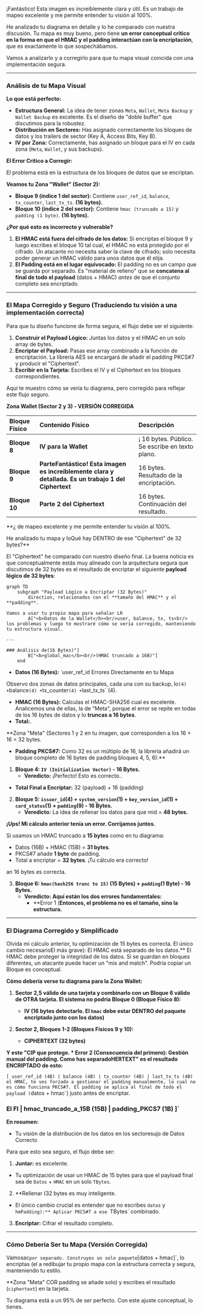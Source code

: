 ¡Fantástico! Esta imagen es increíblemente clara y útil. Es un trabajo de mapeo excelente y me permite entender tu visión al 100%.

He analizado tu diagrama en detalle y lo he comparado con nuestra discusión. Tu mapa es muy bueno, pero tiene **un error conceptual crítico en la forma en que el HMAC y el padding interactúan con la encriptación**, que es exactamente lo que sospechábamos.

Vamos a analizarlo y a corregirlo para que tu mapa visual coincida con una implementación segura.

---

### Análisis de tu Mapa Visual

**Lo que está perfecto:**

*   **Estructura General:** La idea de tener zonas `Meta`, `Wallet`, `Meta Backup` y `Wallet Backup` es excelente. Es el diseño de "doble buffer" que discutimos para la robustez.
*   **Distribución en Sectores:** Has asignado correctamente los bloques de datos y los trailers de sector (Key A, Access Bits, Key B).
*   **IV por Zona:** Correctamente, has asignado un bloque para el IV en cada zona (`Meta`, `Wallet`, y sus backups).

**El Error Crítico a Corregir:**

El problema está en la estructura de los bloques de datos que se encriptan.

**Veamos tu Zona "Wallet" (Sector 2):**
*   **Bloque 9 (índice 1 del sector):** Contiene `user_ref_id`, `balance`, `tx_counter`, `last_tx_ts`. **(16 bytes).**
*   **Bloque 10 (índice 2 del sector):** Contiene `hmac (truncado a 15)` y `padding (1 byte)`. **(16 bytes).**

**¿Por qué esto es incorrecto y vulnerable?**

1.  **El HMAC está fuera del cifrado de los datos:** Si encriptas el bloque 9 y luego escribes el bloque 10 tal cual, el HMAC no está protegido por el cifrado. Un atacante no necesita saber la clave de cifrado; solo necesita poder generar un HMAC válido para unos datos que él elija.
2.  **El Padding está en el lugar equivocado:** El padding no es un campo que se guarda por separado. Es "material de relleno" que se **concatena al final de todo el payload** (datos + HMAC) *antes* de que el conjunto completo sea encriptado.

---

### El Mapa Corregido y Seguro (Traduciendo tu visión a una implementación correcta)

Para que tu diseño funcione de forma segura, el flujo debe ser el siguiente:

1.  **Construir el Payload Lógico:** Juntas los datos y el HMAC en un solo array de bytes.
2.  **Encriptar el Payload:** Pasas ese array combinado a la función de encriptación. La librería AES se encargará de añadir el padding PKCS#7 y producir el "Ciphertext".
3.  **Escribir en la Tarjeta:** Escribes el IV y el Ciphertext en los bloques correspondientes.

Aquí te muestro cómo se vería tu diagrama, pero corregido para reflejar este flujo seguro.

**Zona Wallet (Sector 2 y 3) - VERSIÓN CORREGIDA**

| Bloque Físico | Contenido Físico | Descripción |
| :--- | :--- | :--- |
| **Bloque 8** | **IV para la Wallet** |¡ 16 bytes. Público. Se escribe en texto plano. |
| **Bloque 9** | **ParteFantástico! Esta imagen es increíblemente clara y detallada. Es un trabajo 1 del Ciphertext** | 16 bytes. Resultado de la encriptación. |
| **Bloque 10** | **Parte 2 del Ciphertext** | 16 bytes. Continuación del resultado. |

**¿ de mapeo excelente y me permite entender tu visión al 100%.

He analizado tu mapa y loQué hay DENTRO de ese "Ciphertext" de 32 bytes?**

El "Ciphertext" he comparado con nuestro diseño final. La buena noticia es que conceptualmente estás muy alineado con la arquitectura segura que discutimos de 32 bytes es el resultado de encriptar el siguiente **payload lógico de 32 bytes**:

```. La mala noticia es que has caído de nuevo en **exactamente los mismos dos errores críticos** que analizamos antesmermaid
graph TD
    subgraph "Payload Lógico a Encriptar (32 Bytes)"
        direction, relacionados con el **tamaño del HMAC** y el **padding**.

Vamos a usar tu propio mapa para señalar LR
        A["<b>Datos de la Wallet</b><br/>user, balance, tx, ts<br/> los problemas y luego te mostraré cómo se vería corregido, manteniendo tu estructura visual.

---

### Análisis de(16 Bytes)"]
        B["<b>global_mac</b><br/>(HMAC truncado a 16B)"]
    end
```
*   **Datos (16 Bytes):** `user_ref_id Errores Directamente en tu Mapa

Observo dos zonas de datos principales, cada una con su backup, lo` (4) + `balance` (4) + `tx_counter` (4) + `last_tx_ts` (4).
*   **HMAC (16 Bytes):** Calculas el HMAC-SHA256 cual es excelente. Analicemos una de ellas, la de "Meta", porque el error se repite en todas de los 16 bytes de datos y lo **truncas a 16 bytes**.
*   **Total:**.

**Zona "Meta" (Sectores 1 y 2 en tu imagen, que corresponden a los 16 + 16 = 32 bytes.
*   **Padding PKCS#7:** Como 32 es un múltiplo de 16, la librería añadirá un bloque completo de 16 bytes de padding bloques 4, 5, 6):**

1.  **Bloque 4: `IV (Initialization Vector)` - 16 Bytes.**
    *   **Veredicto:** ¡Perfecto! Esto es correcto..
*   **Total Final a Encriptar:** 32 (payload) + 16 (padding)

2.  **Bloque 5: `issuer_id`(4) + `system_version`(1) + `key_version_id`(1) + `card_status`(1) + `padding`(9) - 16 Bytes.**
    *   **Veredicto:** La idea de rellenar los datos para que mid = **48 bytes.**

**¡Ups! Mi cálculo anterior tenía un error. Corrijamos juntos.**

Si usamos un HMAC truncado a **15 bytes** como en tu diagrama:
*   Datos (16B) + HMAC (15B) = **31 bytes**.
*   PKCS#7 añade **1 byte** de padding.
*   Total a encriptar = **32 bytes**. ¡Tu cálculo era correcto!

an 16 bytes es correcta.

3.  **Bloque 6: `hmac(hash256 trunc to 15)` (15 Bytes) + `padding`(1 Byte) - 16 Bytes.**
    *   **Veredicto:** **Aquí están los dos errores fundamentales:**
        *   **Error 1 (**Entonces, el problema no es el tamaño, sino la estructura.**

---

### El Diagrama Corregido y Simplificado

Olvida mi cálculo anterior, tu optimización de 15 bytes es correcta. El único cambio necesarioEl más grave): El HMAC está separado de los datos.** El HMAC debe proteger la integridad de los datos. Si se guardan en bloques diferentes, un atacante puede hacer un "mix and match". Podría copiar un Bloque  es conceptual.

**Cómo debería verse tu diagrama para la Zona Wallet:**

1.  **Sector 2,5 válido de una tarjeta y combinarlo con un Bloque 6 válido de OTRA tarjeta. El sistema no podría Bloque 0 (Bloque Físico 8):**
    *   **IV (16 bytes detectarlo. El `hmac` debe estar **DENTRO** del paquete encriptado junto con los datos)**

2.  **Sector 2, Bloques 1-2 (Bloques Físicos 9 y 10):**
    *   **CIPHERTEXT (32 bytes)**

**Y este "CIP que protege.
        *   **Error 2 (Consecuencia del primero): Gestión manual del padding.** Como has separadoHERTEXT" es el resultado ENCRIPTADO de esto:**

`[ user_ref_id (4B) | balance (4B) | tx_counter (4B) | last_tx_ts (4B) el HMAC, te ves forzado a gestionar el padding manualmente, lo cual no es cómo funciona PKCS#7. El padding se aplica al final de todo el payload (`datos + hmac`) justo antes de encriptar.

### El Fl | hmac_truncado_a_15B (15B) | padding_PKCS7 (1B) ]`

**En resumen:**

*   Tu visión de la distribución de los datos en los sectoresujo de Datos Correcto

Para que esto sea seguro, el flujo debe ser:
1.  **Juntar:** es excelente.
*   Tu optimización de usar un HMAC de 15 bytes para que el payload final sea de  `Datos` + `HMAC` en un solo `TBytes`.
2.  **Rellenar (32 bytes es muy inteligente.
*   El único cambio crucial es entender que no escribes `datos` y `hmPadding):** Aplicar PKCS#7 a ese `TBytes` combinado.
3.  **Encriptar:** Cifrar el resultado completo.

---

### Cómo Debería Ser tu Mapa (Versión Corregida)

Vamosac` por separado. Construyes un solo paquete `[datos + hmac]`, lo encriptas (el a redibujar tu propio mapa con la estructura correcta y segura, manteniendo tu estilo.

**Zona "Meta" COR padding se añade solo) y escribes el resultado (`ciphertext`) en la tarjeta.

Tu diagrama está a un 95% de ser perfecto. Con este ajuste conceptual, lo tienes.